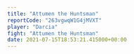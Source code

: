 ```yaml
---
title: "Attumen the Huntsman"
reportCode: "263vgwqW1G4jMVXT"
player: "Darcia"
fight: "Attumen the Huntsman"
date: 2021-07-15T18:53:21.415000+00:00
---
```

